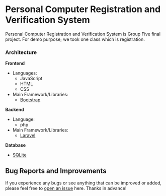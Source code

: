 # Personal Computer Registration and Verification System
Personal Computer Registration and Verification System is Group Five final project. For demo purpose; we took one class which is registration.

### Architecture
**Frontend**
- Languages: 
 	* JavaScript
	* HTML
	* CSS
- Main Framework/Libraries:
	* [Bootstrap](https://getbootstrap.com/)

**Backend**
- Language: 
	* php
- Main Framework/Libraries:
 	* [Laravel](https://laravel.com)

**Database**
- [SQLite](https://www.sqlite.org/index.html)

## Bug Reports and Improvements
If you experience any bugs or see anything that can be improved or added, please feel free to [open an issue](https://github.com/MariyaEA/Group-five/issues) here. Thanks in advance!

